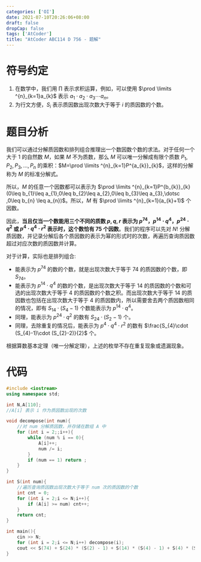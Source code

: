 ```yaml
---
categories: ['OI']
date: 2021-07-10T20:26:06+08:00
draft: false
dropCap: false
tags: ['AtCoder']
title: "AtCoder ABC114 D 756 - 题解"
---
```


# 符号约定

1. 在数学中，我们用 $\prod$ 表示求积运算，例如，可以使用 $\prod \limits ^{n}_{k=1}a_{k}$ 表示 $a_{1}\cdot a_{2}\cdot a_{3}\dotsm a_{n}$。
2. 为行文方便，$S_{i}$ 表示质因数出现次数大于等于 $i$ 的质因数的个数。

# 题目分析

我们可以通过分解质因数和排列组合推理出一个数因数个数的求法。对于任何一个大于 $1$ 的自然数 $M$，如果 $M$ 不为质数，那么 $M$ 可以唯一分解成有限个质数 $P_{1},P_{2},P_{3},\dotsc ,P_{n}$ 的乘积：$M=\prod \limits ^{n}_{k=1}P^{a_{k}}_{k}$，这样的分解称为 $M$ 的标准分解式。

所以，$M$ 的任意一个因数都可以表示为 $\prod \limits ^{n}_{k=1}P^{b_{k}}_{k}(0\leq b_{1}\leq a_{1},0\leq b_{2}\leq a_{2},0\leq b_{3}\leq a_{3},\dotsc ,0\leq b_{n} \leq a_{n})$。所以，$M$ 有 $\prod \limits ^{n}_{k=1}(a_{k}+1)$ 个因数。

因此，**当且仅当一个数能用三个不同的质数 $p,q,r$ 表示为 $p^{74}$，$p^{14}\cdot q^{4}$，$p^{24}\cdot q^{2}$ 或 $p^{4}\cdot q^{4}\cdot r^{2}$ 表示时，这个数恰有 $75$ 个因数**。我们的程序可以先对 $N!$ 分解质因数，并记录分解后各个质因数的表示为幂的形式时的次数，再遍历查询质因数超过对应次数的质因数并计算。

对于计算，实际也是排列组合:
- 能表示为 $p^{74}$ 的数的个数，就是出现次数大于等于 $74$ 的质因数的个数，即 $S_{74}$。
- 能表示为 $p^{14}\cdot q^{4}$ 的数的个数，是出现次数大于等于 $14$ 的质因数的个数和可选的出现次数大于等于 $4$ 的质因数的个数之积。而出现次数大于等于 $14$ 的质因数也包括在出现次数大于等于 $4$ 的质因数内，所以需要舍去两个质因数相同的情况，即有 $S_{14}\cdot (S_{4}-1)$ 个数能表示为 $p^{14}\cdot q^{4}$。
- 同理，能表示为 $p^{24}\cdot q^{2}$ 的数有 $S_{24}\cdot (S_{2}-1)$ 个。
- 同理，去除重复的情况后，能表示为 $p^{4}\cdot q^{4} \cdot r^{2}$ 的数有 $\frac{S_{4}\cdot (S_{4}-1)\cdot (S_{2}-2)}{2}$ 个。

根据算数基本定理（唯一分解定理），上述的枚举不存在重复现象或遗漏现象。

# 代码

```cpp
#include <iostream>
using namespace std;

int N,A[110];
//A[i] 表示 i 作为质因数出现的次数

void decompose(int num){
    //对 num 分解质因数，并存储在数组 A 中
    for (int i = 2;;i++){
        while (num % i == 0){
            A[i]++;
            num /= i;
        }
        if (num == 1) return ;
    }
}

int S(int num){
    //遍历查询质因数出现次数大于等于 num 次的质因数的个数
    int cnt = 0;
    for (int i = 2;i <= N;i++){
        if (A[i] >= num) cnt++;
    }
    return cnt;
}

int main(){
    cin >> N;
    for (int i = 2;i <= N;i++) decompose(i);
    cout << S(74) + S(24) * (S(2) - 1) + S(14) * (S(4) - 1) + S(4) * (S(4) - 1) * (S(2) - 2) / 2;
}
```